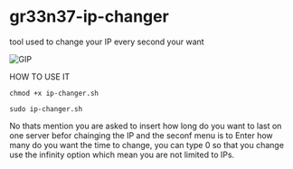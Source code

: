 # gr33n37-ip-changer
tool used to change your IP every second your want

![GIP](https://github.com/gr33n37/gr33n37-ip-changer/assets/30112537/6452e9f3-4533-41fb-ab5b-419d17077eea)

HOW TO USE IT

``` shell
chmod +x ip-changer.sh
```

``` shell
sudo ip-changer.sh
```

No thats mention you are asked to insert how long do you want to last on one server befor chainging the IP and the seconf menu is to Enter how many do you want the time to change, you can type 0 so that you change use the infinity option which mean you are not limited to IPs.
